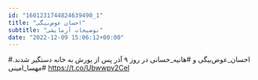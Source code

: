 ```yaml
---
id: "1601231744824639490_1"
title: "احسان عوض‌بیگی"
subtitle: "توضیحات آزمایشی"
date: "2022-12-09 15:06:12+00:00"
---
```

#احسان_عوض‌بیگی و #هانیه_حسانی در روز ۹ آذر پس از یورش به خانه دستگیر شدند.
#مهسا_امینی https://t.co/Ubwwpv2Cel
